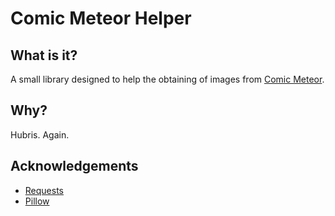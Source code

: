 # Comic Meteor Helper

## What is it?
A small library designed to help the obtaining of images from [Comic Meteor](https://comic-meteor.jp/).

## Why?
Hubris. Again.

## Acknowledgements

- [Requests](https://pypi.org/project/requests/)
- [Pillow](https://pypi.org/project/Pillow/)